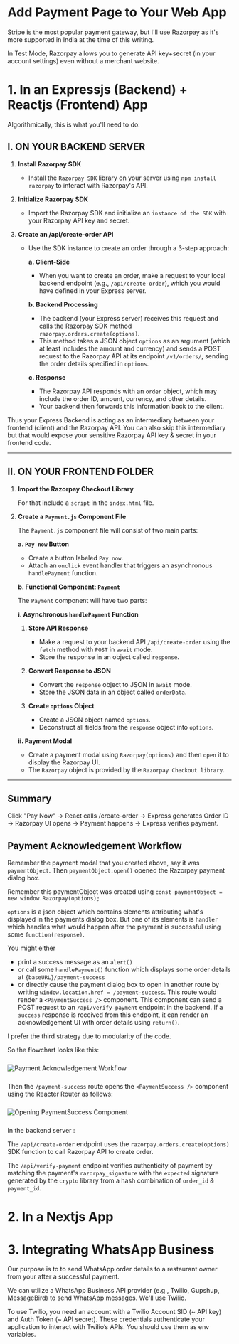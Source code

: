 
# Add Payment Page to Your Web App

Stripe is the most popular payment gateway, but I'll use Razorpay as it's more supported in India at the time of this writing. 

In Test Mode, Razorpay allows you to generate API key+secret (in your account settings) even without a merchant website.



# 1. In an Expressjs (Backend) + Reactjs (Frontend) App

Algorithmically, this is what you'll need to do:

## I. ON YOUR BACKEND SERVER

1. **Install Razorpay SDK**
   - Install the `Razorpay SDK` library on your server using `npm install razorpay` to interact with Razorpay's API.

2. **Initialize Razorpay SDK**
   - Import the Razorpay SDK and initialize an `instance of the SDK` with your Razorpay API key and secret.

3. **Create an /api/create-order API**
   - Use the SDK instance to create an order through a 3-step approach:

     **a. Client-Side**
     - When you want to create an order, make a request to your local backend endpoint (e.g., `/api/create-order`), which you would have defined in your Express server.

     **b. Backend Processing**
     - The backend (your Express server) receives this request and calls the Razorpay SDK method `razorpay.orders.create(options)`.
     - This method takes a JSON object `options` as an argument (which at least includes the amount and currency) and sends a POST request to the Razorpay API at its endpoint `/v1/orders/`, sending the order details specified in `options`.

     **c. Response**
     - The Razorpay API responds with an `order` object, which may include the order ID, amount, currency, and other details.
     - Your backend then forwards this information back to the client.

Thus your Express Backend is acting as an intermediary between your frontend (client) and the Razorpay API. You can also skip this intermediary but that would expose your sensitive Razorpay API key & secret in your frontend code. 

---
 
## II. ON YOUR FRONTEND FOLDER



1. **Import the Razorpay Checkout Library**

    For that include a `script` in the `index.html` file.

2. **Create a `Payment.js` Component File**

   The `Payment.js` component file will consist of two main parts:

   **a. `Pay now` Button**
   - Create a button labeled `Pay now`.
   - Attach an `onclick` event handler that triggers an asynchronous `handlePayment` function.

   **b. Functional Component: `Payment`**

   The `Payment` component will have two parts:

   **i. Asynchronous `handlePayment` Function**

   1. **Store API Response**
      - Make a request to your backend API `/api/create-order` using the `fetch` method with `POST` in `await` mode.
      - Store the response in an object called `response`.

   2. **Convert Response to JSON**
      - Convert the `response` object to JSON in `await` mode.
      - Store the JSON data in an object called `orderData`.

   3. **Create `options` Object**
      - Create a JSON object named `options`.
      - Deconstruct all fields from the `response` object into `options`.

   **ii. Payment Modal**
   - Create a payment modal using `Razorpay(options)` and then `open` it to display the Razorpay UI.
   - The `Razorpay` object is provided by the `Razorpay Checkout library`.

---

## Summary 

Click "Pay Now" → React calls /create-order → Express generates Order ID → Razorpay UI opens → Payment happens → Express verifies payment.

## Payment Acknowledgement Workflow

Remember the payment modal that you created above, say it was `paymentObject`. Then `paymentObject.open()` opened the Razorpay payment dialog box. 

Remember this paymentObject was created using 
`const paymentObject = new window.Razorpay(options);`

`options` is a json object which contains elements attributing what's displayed in the payments dialog box. But one of its elements is `handler` which handles what would happen after the payment is successful using some `function(response)`.

You might either 
- print a success message as an `alert()` 
- or call some `handlePayment()` function which displays some order details at `{baseURL}/payment-success` 
- or directly cause the payment dialog box to open in another route by writing `window.location.href = /payment-success`. This route would render a `<PaymentSuccess />` component. This component can send a POST request to an `/api/verify-payment` endpoint in the backend. If a `success` response is received from this endpoint, it can render an acknowledgement UI with order details using `return()`.

I prefer the third strategy due to modularity of the code.

So the flowchart looks like this:

<img src="https://i.imgur.com/CJyZoHR.png" alt="Payment Acknowledgement Workflow" style="margin: 10px 0;"/>

Then the `/payment-success` route opens the `<PaymentSuccess />` component using the Reacter Router as follows:

<img src="https://i.imgur.com/jMaNKJ6.png" alt="Opening PaymentSuccess Component" style="margin: 10px 0;"/>

In the backend server :

The `/api/create-order` endpoint uses the `razorpay.orders.create(options)` SDK function to call Razorpay API to create order.

The `/api/verify-payment` endpoint verifies authenticity of payment by matching the payment's `razorpay_signature` with the `expected` signature generated by the `crypto` library from a hash combination of `order_id` & `payment_id`. 


# 2. In a Nextjs App








# 3. Integrating WhatsApp Business

Our purpose is to to send WhatsApp order details to a restaurant owner from your after a successful payment. 

We can utilize a WhatsApp Business API provider (e.g., Twilio, Gupshup, MessageBird) to send WhatsApp messages. We'll use Twilio.

To use Twilio, you need an account with a Twilio Account SID (~ API key) and Auth Token  (~ API secret). These credentials authenticate your application to interact with Twilio’s APIs. You should use them as env variables.



